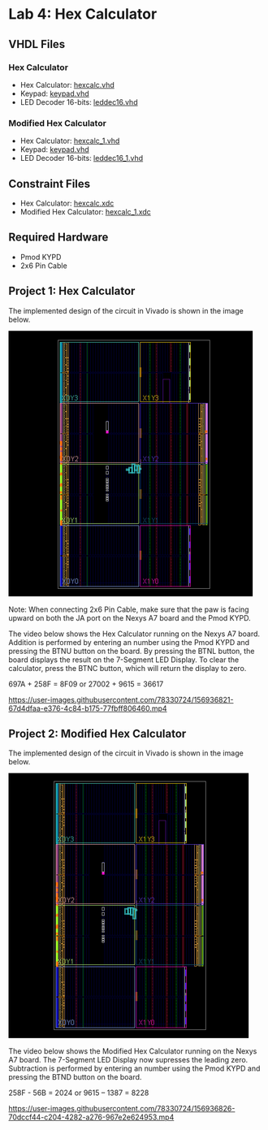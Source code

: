 # Lab 4: Hex Calculator

## VHDL Files
### Hex Calculator
* Hex Calculator: [hexcalc.vhd](./hexcalc.vhd)
* Keypad: [keypad.vhd](./keypad.vhd)
* LED Decoder 16-bits: [leddec16.vhd](./leddec16.vhd)
### Modified Hex Calculator
* Hex Calculator: [hexcalc_1.vhd](./hexcalc_1.vhd)
* Keypad: [keypad.vhd](./keypad.vhd)
* LED Decoder 16-bits: [leddec16_1.vhd](./leddec16_1.vhd)
## Constraint Files
* Hex Calculator: [hexcalc.xdc](./hexcalc.xdc)
* Modified Hex Calculator: [hexcalc_1.xdc](./hexcalc_1.xdc)
## Required Hardware
* Pmod KYPD
* 2x6 Pin Cable

## Project 1: Hex Calculator
The implemented design of the circuit in Vivado is shown in the image below.

![This is an image](https://github.com/Arif12467/Digital-System-Design-AIA/blob/92850a7b7a2de9e637cb636f0f7146dfc14e7d1f/Assignment-6/implemented_design.png)

Note: When connecting 2x6 Pin Cable, make sure that the paw is facing upward on both the JA port on the Nexys A7 board and the Pmod KYPD.

The video below shows the Hex Calculator running on the Nexys A7 board. Addition is performed by entering an number using the Pmod KYPD and pressing the BTNU button on the board. By pressing the BTNL button, the board displays the result on the 7-Segment LED Display. To clear the calculator, press the BTNC button, which will return the display to zero.

697A + 258F = 8F09
or
27002 + 9615 = 36617

https://user-images.githubusercontent.com/78330724/156936821-67d4dfaa-e376-4c84-b175-77fbff806460.mp4



## Project 2: Modified Hex Calculator
The implemented design of the circuit in Vivado is shown in the image below.

![This is an image](https://github.com/Arif12467/Digital-System-Design-AIA/blob/92850a7b7a2de9e637cb636f0f7146dfc14e7d1f/Assignment-6/implemented_design_1.png)

The video below shows the Modified Hex Calculator running on the Nexys A7 board. The 7-Segment LED Display now supresses the leading zero. Subtraction is performed by entering an number using the Pmod KYPD and pressing the BTND button on the board.

258F - 56B = 2024
or
9615 – 1387 = 8228

https://user-images.githubusercontent.com/78330724/156936826-70dccf44-c204-4282-a276-967e2e624953.mp4

